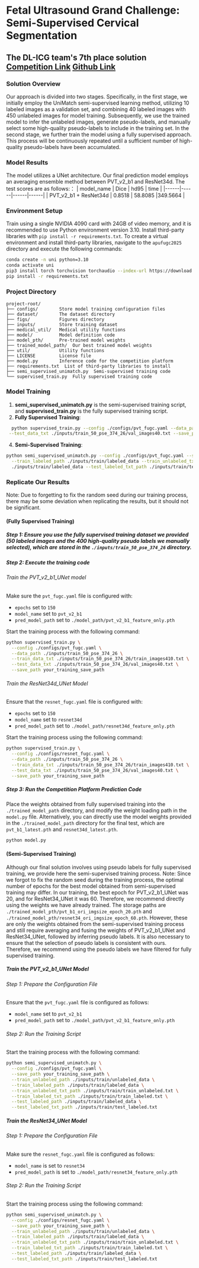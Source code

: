 # Fetal Ultrasound Grand Challenge: Semi-Supervised Cervical Segmentation 

## The DL-ICG team's 7th place solution [Competition Link](https://www.codabench.org/competitions/4781/) [Github Link](https://github.com/maskoffs/Fetal-Ultrasound-Grand-Challenge)

### Solution Overview
Our approach is divided into two stages. Specifically, in the first stage, we initially employ the UniMatch semi-supervised learning method, utilizing 10 labeled images as a validation set, and combining 40 labeled images with 450 unlabeled images for model training. Subsequently, we use the trained model to infer the unlabeled images, generate pseudo-labels, and manually select some high-quality pseudo-labels to include in the training set. In the second stage, we further train the model using a fully supervised approach. This process will be continuously repeated until a sufficient number of high-quality pseudo-labels have been accumulated.

### Model Results
The model utilizes a UNet architecture. Our final prediction model employs an averaging ensemble method between PVT_v2_b1 and ResNet34d. The test scores are as follows:：
| model_name  |  Dice  | hd95  | time  |
|------|------|------|------|
| PVT_v2_b1 + ResNet34d | 0.8518 | 58.8085  |349.5664 |

### Environment Setup
Train using a single NVIDIA 4090 card with 24GB of video memory, and it is recommended to use Python environment version 3.10. Install third-party libraries with `pip install -r requirements.txt`.
To create a virtual environment and install third-party libraries, navigate to the `apufugc2025` directory and execute the following commands:
 ```bash
conda create -n uni python=3.10
conda activate uni
pip3 install torch torchvision torchaudio --index-url https://download.pytorch.org/whl/cu118  
pip install -r requirements.txt
```
### Project Directory
```
project-root/
├── configs/        Store model training configuration files
├── dataset/        The dataset directory
├── figs/           Figures directory
├── inputs/         Store training dataset
├── medical_util/   Medical utility functions
├── model/          Model definition code
├── model_pth/      Pre-trained model weights
├── trained_model_path/  Our best trained model weights
├── util/           Utility functions
├── LICENSE         License file
├── model.py        Inference code for the competition platform
├── requirements.txt  List of third-party libraries to install
├── semi_supervised_unimatch.py  Semi-supervised training code
└── supervised_train.py  Fully supervised training code
```
### Model Training
1. **semi_supervised_unimatch.py** is the semi-supervised training script, and **supervised_train.py** is the fully supervised training script.
2. **Fully Supervised Training**:
 ```bash
   python supervised_train.py --config ./configs/pvt_fugc.yaml --data_path ./inputs/train_50_pse_374_26 --train_data_txt ./inputs/train_50_pse_374_26/train_images410.txt \
  --test_data_txt ./inputs/train_50_pse_374_26/val_images40.txt --save_path your training save path
```

4. **Semi-Supervised Training**:
 ```bash
python semi_supervised_unimatch.py --config ./configs/pvt_fugc.yaml --save_path your training save path --train_unlabeled_path ./inputs/train/unlabeled_data \
   --train_labeled_path ./inputs/train/labeled_data --train_unlabeled_txt_path ./inputs/train/train_unlabeled.txt --train_labeled_txt_path ./inputs/train/train_labeled.txt --test_labeled_path \
   ./inputs/train/labeled_data --test_labeled_txt_path ./inputs/train/test_labeled.txt
```

### Replicate Our Results
Note: Due to forgetting to fix the random seed during our training process, there may be some deviation when replicating the results, but it should not be significant.
#### (Fully Supervised Training)
##### Step 1: Ensure you use the fully supervised training dataset we provided (50 labeled images and the 400 high-quality pseudo labels we manually selected), which are stored in the `./inputs/train_50_pse_374_26` directory.
##### Step 2: Execute the training code
###### Train the PVT_v2_b1_UNet model

Make sure the `pvt_fugc.yaml` file is configured with:
- `epochs` set to `150`
- `model_name` set to `pvt_v2_b1`
- `pred_model_path` set to `./model_path/pvt_v2_b1_feature_only.pth`

Start the training process with the following command:

```bash
python supervised_train.py \
  --config ./configs/pvt_fugc.yaml \
  --data_path ./inputs/train_50_pse_374_26 \
  --train_data_txt ./inputs/train_50_pse_374_26/train_images410.txt \
  --test_data_txt ./inputs/train_50_pse_374_26/val_images40.txt \
  --save_path your_training_save_path
```
###### Train the ResNet34d_UNet Model

Ensure that the `resnet_fugc.yaml` file is configured with:
- `epochs` set to `150`
- `model_name` set to `resnet34d`
- `pred_model_path` set to `./model_path/resnet34d_feature_only.pth`

Start the training process using the following command:
```bash
python supervised_train.py \
  --config ./configs/resnet_fugc.yaml \
  --data_path ./inputs/train_50_pse_374_26 \
  --train_data_txt ./inputs/train_50_pse_374_26/train_images410.txt \
  --test_data_txt ./inputs/train_50_pse_374_26/val_images40.txt \
  --save_path your_training_save_path
```

##### Step 3: Run the Competition Platform Prediction Code
Place the weights obtained from fully supervised training into the `./trained_model_path` directory, and modify the weight loading path in the `model.py` file. Alternatively, you can directly use the model weights provided in the `./trained_model_path` directory for the final test, which are `pvt_b1_latest.pth` and `resnet34d_latest.pth`.
```bash
python model.py 
```

#### (Semi-Supervised Training)
Although our final solution involves using pseudo labels for fully supervised training, we provide here the semi-supervised training process. Note: Since we forgot to fix the random seed during the training process, the optimal number of epochs for the best model obtained from semi-supervised training may differ. In our training, the best epoch for PVT_v2_b1_UNet was 20, and for ResNet34_UNet it was 60. Therefore, we recommend directly using the weights we have already trained. The storage paths are `./trained_model_pth/pvt_b1_ori_imgsize_epoch_20.pth` and `./trained_model_pth/resnet34_ori_imgsize_epoch_60.pth`. However, these are only the weights obtained from the semi-supervised training process and still require averaging and fusing the weights of PVT_v2_b1_UNet and ResNet34_UNet, followed by inferring pseudo labels. It is also necessary to ensure that the selection of pseudo labels is consistent with ours. Therefore, we recommend using the pseudo labels we have filtered for fully supervised training.

##### Train the PVT_v2_b1_UNet Model

###### Step 1: Prepare the Configuration File
Ensure that the `pvt_fugc.yaml` file is configured as follows:
- `model_name` set to `pvt_v2_b1`
- `pred_model_path` set to `./model_path/pvt_v2_b1_feature_only.pth`

###### Step 2: Run the Training Script
Start the training process with the following command:
```bash
python semi_supervised_unimatch.py \
  --config ./configs/pvt_fugc.yaml \
  --save_path your_training_save_path \
  --train_unlabeled_path ./inputs/train/unlabeled_data \
  --train_labeled_path ./inputs/train/labeled_data \
  --train_unlabeled_txt_path ./inputs/train/train_unlabeled.txt \
  --train_labeled_txt_path ./inputs/train/train_labeled.txt \
  --test_labeled_path ./inputs/train/labeled_data \
  --test_labeled_txt_path ./inputs/train/test_labeled.txt
```


##### Train the ResNet34_UNet Model

###### Step 1: Prepare the Configuration File
Make sure the `resnet_fugc.yaml` file is configured as follows:
- `model_name` is set to `resnet34`
- `pred_model_path` is set to `./model_path/resnet34_feature_only.pth`

###### Step 2: Run the Training Script
Start the training process using the following command:
```bash
python semi_supervised_unimatch.py \
  --config ./configs/resnet_fugc.yaml \
  --save_path your_training_save_path \
  --train_unlabeled_path ./inputs/train/unlabeled_data \
  --train_labeled_path ./inputs/train/labeled_data \
  --train_unlabeled_txt_path ./inputs/train/train_unlabeled.txt \
  --train_labeled_txt_path ./inputs/train/train_labeled.txt \
  --test_labeled_path ./inputs/train/labeled_data \
  --test_labeled_txt_path ./inputs/train/test_labeled.txt
```


